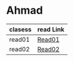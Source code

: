 # Ahmad



| clasess     | read Link   |
| ----------- | ----------- |
| read01      | [Read01](https://bashar-alasmar.github.io/Ahmad/read01)|
| read02      | [Read02](https://bashar-alasmar.github.io/Ahmad/read02)|